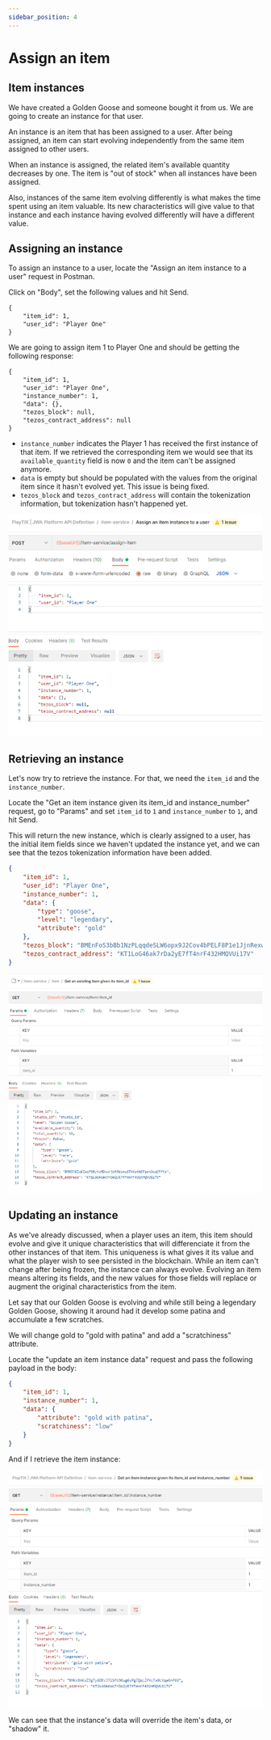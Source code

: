 ```yaml
---
sidebar_position: 4
---
```


# Assign an item

## Item instances

We have created a Golden Goose and someone bought it from us. We are going to create an instance for that user.

An instance is an item that has been assigned to a user. After being assigned, an item can start evolving independently from the same item assigned to other users.

When an instance is assigned, the related item's available quantity decreases by one. The item is "out of stock" when all instances have been assigned.

Also, instances of the same item evolving differently is what makes the time spent using an item valuable. Its new characteristics will give value to that instance and each instance having evolved differently will have a different value.

## Assigning an instance

To assign an instance to a user, locate the "Assign an item instance to a user" request in Postman.

Click on "Body", set the following values and hit Send.

```
{
    "item_id": 1,
    "user_id": "Player One"
}
```

We are going to assign item 1 to Player One and should be getting the following response:

```
{
    "item_id": 1,
    "user_id": "Player One",
    "instance_number": 1,
    "data": {},
    "tezos_block": null,
    "tezos_contract_address": null
}
```

- `instance_number` indicates the Player 1 has received the first instance of that item. If we retrieved the corresponding item we would see that its `available_quantity` field is now `0` and the item can't be assigned anymore.
- `data` is empty but should be populated with the values from the original item since it hasn't evolved yet. This issue is being fixed.
- `tezos_block` and `tezos_contract_address` will contain the tokenization information, but tokenization hasn't happened yet.

![assign-item](../../assets/assign-item.png)

## Retrieving an instance

Let's now try to retrieve the instance. For that, we need the `item_id` and the `instance_number`.

Locate the "Get an item instance given its item_id and instance_number" request, go to "Params" and set `item_id` to `1` and `instance_number` to `1`, and hit Send.

This will return the new instance, which is clearly assigned to a user, has the initial item fields since we haven't updated the instance yet, and we can see that the tezos tokenization information have been added.

```json
{
    "item_id": 1,
    "user_id": "Player One",
    "instance_number": 1,
    "data": {
        "type": "goose",
        "level": "legendary",
        "attribute": "gold"
    },
    "tezos_block": "BMEnFoS3bBb1NzPLqqdeSLW6opx9J2Cov4bPELF8P1e1JjnRexw",
    "tezos_contract_address": "KT1LoG46ak7rDa2yE7fT4nrF432HMQVUi17V"
}
```

![get-item](../../assets/get-item.png)

## Updating an instance

As we've already discussed, when a player uses an item, this item should evolve and give it unique characteristics that will differenciate it from the other instances of that item.
This uniqueness is what gives it its value and what the player wish to see persisted in the blockchain. While an item can't change after being frozen, the instance can always evolve.
Evolving an item means altering its fields, and the new values for those fields will replace or augment the original characteristics from the item.

Let say that our Golden Goose is evolving and while still being a legendary Golden Goose, showing it around had it develop some patina and accumulate a few scratches.

We will change gold to "gold with patina" and add a "scratchiness" attribute.

Locate the "update an item instance data" request and pass the following payload in the body:

```json
{
    "item_id": 1,
    "instance_number": 1,
    "data": {
        "attribute": "gold with patina",
        "scratchiness": "low"
    }
}
```

And if I retrieve the item instance:

![update-instance](../../assets/update-instance.png)

We can see that the instance's data will override the item's data, or "shadow" it.